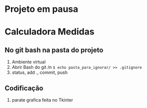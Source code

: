 # Projeto em pausa

# Calculadora Medidas

## No git bash na pasta do projeto
1. Ambiente virtual
2. Abrir Bash do git /n
`$ echo pasta_para_ignorar/ >> .gitignore`
3. status, add ., commit, push

## Codificação
1. parate grafica feita no Tkinter
